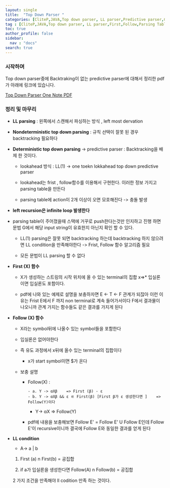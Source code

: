 ```yaml
---
layout: single
title:  "Top Down Parser "
categories: [CliteP,JAVA,Top down parser, LL parser,Predictive parser,Compiler]
tag : [CliteP,JAVA,Top down parser, LL parser,First,Follow,Parsing Table, leftmost derivation,Predictive parser]
toc: true
author_profile: false
sidebar:
  nav : "docs"
search: true
---
```


### 시작하며 

Top down parser중에 Backtraking이 없는 predictive parser에 대해서 정리한 pdf가 아래에 링크에 있습니다. 

<a href="https://meang123.github.io/pdfs/Top_down_Parsing.pdf">Top Down Parser One Note PDF</a>





### 정리 및 마무리 


* **LL parsing** : 왼쪽에서 스캔해서 파싱하는 방식 , left most dervation 

* **Nondeterministic top down parsing** : 규칙 선택이 잘못 된 경우 backtracking 필요하다 

* **Deterministic top down parsing** -> predictive parser : Backtracking을 배제 한 것이다. 
  
  - lookahead 방식 : LL(1) -> one toekn lokkahead top down predictive parser 

  - lookahead는 frist , follow함수를 이용해서 구현한다. 이러한 정보 가지고 parsing table을 만든다

  - parsing table에 action이 2개 이상이 오면 모호해진다 -> 충돌 발생 


* **left recursion은 infinite loop 발생한다** 


* parsing table이 주어졌을때 스택에 거꾸로 push한다는것만 인지하고 진행 하면 문법 G에서 해당 input string이 유효한지 아닌지 확인 할 수 있다. 

  - LL(1) parsing은 잘못 되면 backtracking 하는데 backtracking 하지 않으려면 LL condition을 만족해야한다 -> Frist, Follow 함수 알고리즘 필요 

  - 모든 문법이 LL parsing 할 수 없다 


* **First (X) 함수** 

  - X가 생성하는 스트링의 시작 위치에 올 수 있는 terminal의 집합 x=>* 입실론 이면 입실론도 포함이다. 

  - pdf에 나와 있는 예제로 설명을 보충하자면 E <- T <- F 관계가 되잖아 이런 이유는 Frist E에서 F 까지 non terminal로 계속 들어가서이다 F에서 결과물이 나오니까 관계 가지는 함수들도 같은 결과를 가지게 된다 


* **Follow (X) 함수** 

  - X라는 symbol뒤에 나올수 있는 symbol들을 포함한다 

  - 입실론은 없어야한다 

  - 즉 유도 과정에서 x뒤에 올수 있는 terminal의 집합이다 

    - x가 start symbol이면 $가 온다 

  - 보충 설명 

    - Follow(X)  : 

		  - a. Y -> αXβ    => First (β) - ε 
		  - b. Y -> αXβ && ε ㅌ First(β) [First β가 ε 생성한다면 ]    => Follow(Y)이다 
      - Y-> αX   => Follow(Y)
  

    - pdf에 내용을 보충해보면 Follow E' = Follow E' U Follow E인데 Follow E'이 recursive이니까 결국에 Follow E와 동일한 결과를 얻게 된다 
  

* **LL condition** 

  - A-> a | b 
  
  1. First (a) n First(b) = 공집합

  2. if a가 입실론을 생성한다면 Follow(A) n Follow(b) = 공집합


  2 가지 조건을 만족해야 ll codition 만족 하는 것이다. 



